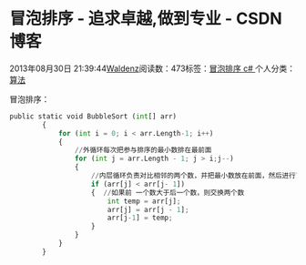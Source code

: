 
# 冒泡排序 - 追求卓越,做到专业 - CSDN博客


2013年08月30日 21:39:44[Waldenz](https://me.csdn.net/enter89)阅读数：473标签：[冒泡排序																](https://so.csdn.net/so/search/s.do?q=冒泡排序&t=blog)[c\#																](https://so.csdn.net/so/search/s.do?q=c#&t=blog)[
							](https://so.csdn.net/so/search/s.do?q=冒泡排序&t=blog)个人分类：[算法																](https://blog.csdn.net/enter89/article/category/1104305)


冒泡排序：
```python
public static void BubbleSort (int[] arr)
        {
            for (int i = 0; i < arr.Length-1; i++)
            {
                //外循环每次把参与排序的最小数排在最前面
                for (int j = arr.Length - 1; j > i;j--)
                {  
                    //内层循环负责对比相邻的两个数，并把最小数放在前面，然后进行下一次比较
                    if (arr[j] < arr[j- 1])
                    {  //如果前 一个数大于后一个数，则交换两个数
                        int temp = arr[j];
                        arr[j] = arr[j - 1];
                        arr[j-1] = temp;
                    }
                }
            }
        }
```


